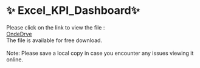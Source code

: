 # ✨ Excel_KPI_Dashboard✨ 

Please click on the link to view the file :<br> 
 [OndeDrve](https://1drv.ms/x/s!AjI3b8Rw5mf1oBNVMf1skz-e-vJv?e=pP7Kgg) <br> 
The file is available for free download.<br> 
<br> 
Note: Please save a local copy in case you encounter any issues viewing it online.


